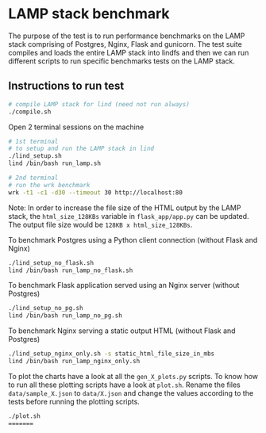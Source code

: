 # LAMP stack benchmark

The purpose of the test is to run performance benchmarks on the LAMP stack comprising of Postgres, Nginx, Flask and gunicorn. The test suite compiles and loads the entire LAMP stack into lindfs and then we can run different scripts to run specific benchmarks tests on the LAMP stack.

## Instructions to run test

```sh
# compile LAMP stack for lind (need not run always)
./compile.sh
```

Open 2 terminal sessions on the machine
```sh
# 1st terminal
# to setup and run the LAMP stack in lind
./lind_setup.sh
lind /bin/bash run_lamp.sh

# 2nd terminal
# run the wrk benchmark
wrk -t1 -c1 -d30 --timeout 30 http://localhost:80
```
Note: In order to increase the file size of the HTML output by the LAMP stack, the `html_size_128KBs` variable in `flask_app/app.py` can be updated. The output file size would be `128KB x html_size_128KBs`.

To benchmark Postgres using a Python client connection (without Flask and Nginx)
```sh
./lind_setup_no_flask.sh
lind /bin/bash run_lamp_no_flask.sh
```

To benchmark Flask application served using an Nginx server (without Postgres)
```sh
./lind_setup_no_pg.sh
lind /bin/bash run_lamp_no_pg.sh
```

To benchmark Nginx serving a static output HTML (without Flask and Postgres)
```sh
./lind_setup_nginx_only.sh -s static_html_file_size_in_mbs
lind /bin/bash run_lamp_nginx_only.sh
```

To plot the charts have a look at all the `gen_X_plots.py` scripts. To know how to run all these plotting scripts have a look at `plot.sh`. Rename the files `data/sample_X.json` to `data/X.json` and change the values according to the tests before running the plotting scripts.
```sh
./plot.sh
=======
```
